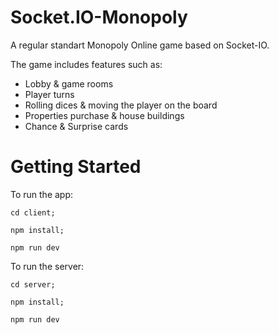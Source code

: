 # Socket.IO-Monopoly

A regular standart Monopoly Online game based on Socket-IO.

The game includes features such as:

- Lobby & game rooms
- Player turns
- Rolling dices & moving the player on the board
- Properties purchase & house buildings
- Chance & Surprise cards

# Getting Started

To run the app:

```
cd client;

npm install;

npm run dev
```

To run the server:

```
cd server;

npm install;

npm run dev
```
